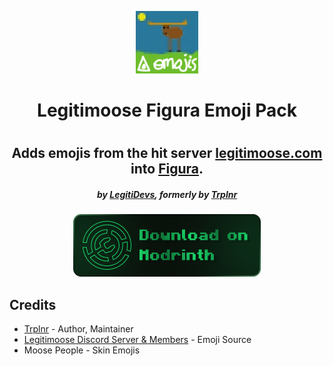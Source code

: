 <p align="center" style="margin-bottom: 0px !important;">
  <img width="100" src="./pack.png">
</p>

<h1 align="center">Legitimoose Figura Emoji Pack<h1>

<h2 align="center">
    Adds emojis from the hit server 
    <a href="https://store.legitimoose.com">legitimoose.com</a>
    into <a href="https://github.com/FiguraMC/Figura">Figura</a>.
</h2>

<h5 align="center">
    by 
    <a href="https://github.com/LegitiDevs">LegitiDevs</a>, formerly by 
    <a href="https://github.com/Trioplane">Trplnr</a>
</h5>

<div align="center">
    <a href="https://modrinth.com/resourcepack/legitimoose-figura-emoji-pack">
        <img width="300" src="./download_on_modrinth.png">
    </a>
</div>

## Credits
- [Trplnr](https://github.com/Trioplane) - Author, Maintainer
- [Legitimoose Discord Server & Members](https://discord.gg/z3kqKDyvZY) - Emoji Source
- Moose People - Skin Emojis



